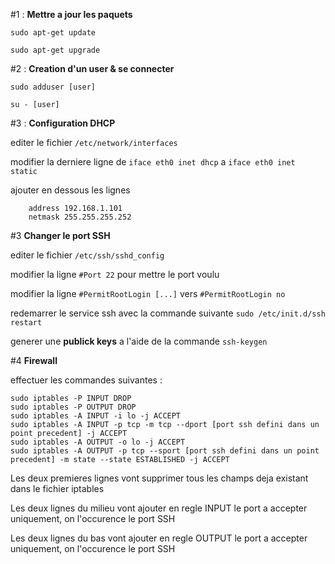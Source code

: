 #1 : **Mettre a jour les paquets**

`sudo apt-get update`

`sudo apt-get upgrade`

#2 : **Creation d'un user & se connecter**

`sudo adduser [user]`

`su - [user]`

#3 : **Configuration DHCP**

editer le fichier `/etc/network/interfaces`

modifier la derniere ligne de `iface eth0 inet dhcp` a `iface eth0 inet static`

ajouter en dessous les lignes
```
	address 192.168.1.101
	netmask 255.255.255.252
```

#3 **Changer le port SSH**

editer le fichier `/etc/ssh/sshd_config`

modifier la ligne `#Port 22` pour mettre le port voulu

modifier la ligne `#PermitRootLogin [...]` vers `#PermitRootLogin no`

redemarrer le service ssh avec la commande suivante `sudo /etc/init.d/ssh restart`

generer une **publick keys** a l'aide de la commande `ssh-keygen`

#4 **Firewall**

effectuer les commandes suivantes :

```
sudo iptables -P INPUT DROP
sudo iptables -P OUTPUT DROP
sudo iptables -A INPUT -i lo -j ACCEPT
sudo iptables -A INPUT -p tcp -m tcp --dport [port ssh defini dans un point precedent] -j ACCEPT
sudo iptables -A OUTPUT -o lo -j ACCEPT
sudo iptables -A OUTPUT -p tcp --sport [port ssh defini dans un point precedent] -m state --state ESTABLISHED -j ACCEPT
```

Les deux premieres lignes vont supprimer tous les champs deja existant dans le fichier iptables

Les deux lignes du milieu vont ajouter en regle INPUT le port a accepter uniquement, on l'occurence le port SSH

Les deux lignes du bas vont ajouter en regle OUTPUT le port a accepter uniquement, on l'occurence le port SSH
